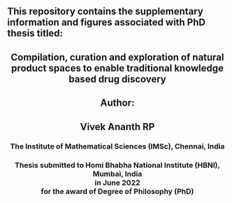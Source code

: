 <h2> This repository contains the supplementary information and figures associated with PhD thesis titled: </h2>
<h2 align="center"> Compilation, curation and exploration of natural product spaces to enable traditional knowledge based drug discovery </h2>
<h2 align="center"> Author:</h2> 
<h2 align="center"> Vivek Ananth RP </h2>
<h3 align="center"> The Institute of Mathematical Sciences (IMSc), Chennai, India </h3> 
<h3 align="center"> Thesis submitted to Homi Bhabha National Institute (HBNI), Mumbai, India <br> in June 2022 <br> for the award of Degree of Philosophy (PhD) </h3>
